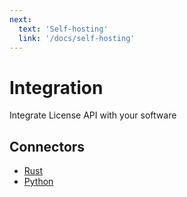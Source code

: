 ```yaml
---
next:
  text: 'Self-hosting'
  link: '/docs/self-hosting'
---
```


# Integration

Integrate License API with your software

## Connectors

- [Rust](connectors/rust)
- [Python](connectors/python)
